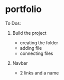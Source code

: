 # portfolio

To Dos:

1. Build the project
    - creating the folder
    - adding file
    - connecting files

2. Navbar
    - 2 links and a name